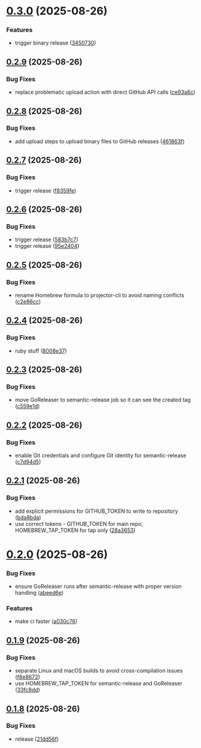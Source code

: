 # [0.3.0](https://github.com/joelgrimberg/projector/compare/v0.2.9...v0.3.0) (2025-08-26)


### Features

* trigger binary release ([3450730](https://github.com/joelgrimberg/projector/commit/34507301f77f022bed37cff87e979350f5965f84))

## [0.2.9](https://github.com/joelgrimberg/projector/compare/v0.2.8...v0.2.9) (2025-08-26)


### Bug Fixes

* replace problematic upload action with direct GitHub API calls ([ce93a6c](https://github.com/joelgrimberg/projector/commit/ce93a6c784a6a65a9eaa0cb5c8cec3ed3fad0faa))

## [0.2.8](https://github.com/joelgrimberg/projector/compare/v0.2.7...v0.2.8) (2025-08-26)


### Bug Fixes

* add upload steps to upload binary files to GitHub releases ([461863f](https://github.com/joelgrimberg/projector/commit/461863f942f0e8407096fd181afa6a31e9ccaed8))

## [0.2.7](https://github.com/joelgrimberg/projector/compare/v0.2.6...v0.2.7) (2025-08-26)


### Bug Fixes

* trigger release ([f8359fe](https://github.com/joelgrimberg/projector/commit/f8359fe4bcafc87d0050370d0e84026a67014d4f))

## [0.2.6](https://github.com/joelgrimberg/projector/compare/v0.2.5...v0.2.6) (2025-08-26)


### Bug Fixes

* trigger release ([583b7c7](https://github.com/joelgrimberg/projector/commit/583b7c757bfa594384fca92c64db12d0cf4a6a8a))
* trigger release ([95e2404](https://github.com/joelgrimberg/projector/commit/95e240490acec8ea0494c7a4415bab35996caad0))

## [0.2.5](https://github.com/joelgrimberg/projector/compare/v0.2.4...v0.2.5) (2025-08-26)


### Bug Fixes

* rename Homebrew formula to projector-cli to avoid naming conflicts ([c2e86cc](https://github.com/joelgrimberg/projector/commit/c2e86cca76ec5be17d56b5ef4fb360117aa80dad))

## [0.2.4](https://github.com/joelgrimberg/projector/compare/v0.2.3...v0.2.4) (2025-08-26)


### Bug Fixes

* ruby stuff ([8008e37](https://github.com/joelgrimberg/projector/commit/8008e3776ddf9a34444e47d802222bd86b6d7646))

## [0.2.3](https://github.com/joelgrimberg/projector/compare/v0.2.2...v0.2.3) (2025-08-26)


### Bug Fixes

* move GoReleaser to semantic-release job so it can see the created tag ([c559e1d](https://github.com/joelgrimberg/projector/commit/c559e1d0cfe16afa7126155f64e9117c4cfbe84b))

## [0.2.2](https://github.com/joelgrimberg/projector/compare/v0.2.1...v0.2.2) (2025-08-26)


### Bug Fixes

* enable Git credentials and configure Git identity for semantic-release ([c7d94d5](https://github.com/joelgrimberg/projector/commit/c7d94d5b5ce3d622b2e56750fc20eb65e15d58df))

## [0.2.1](https://github.com/joelgrimberg/projector/compare/v0.2.0...v0.2.1) (2025-08-26)


### Bug Fixes

* add explicit permissions for GITHUB_TOKEN to write to repository ([bda8bda](https://github.com/joelgrimberg/projector/commit/bda8bda29e06cd04d0b6f805c733ce53ea0042a8))
* use correct tokens - GITHUB_TOKEN for main repo, HOMEBREW_TAP_TOKEN for tap only ([28a3653](https://github.com/joelgrimberg/projector/commit/28a3653c5caff0ba39332ce17ebc7f81754e000d))

# [0.2.0](https://github.com/joelgrimberg/projector/compare/v0.1.9...v0.2.0) (2025-08-26)


### Bug Fixes

* ensure GoReleaser runs after semantic-release with proper version handling ([abeed6e](https://github.com/joelgrimberg/projector/commit/abeed6e668bd04037186667b63ca219cd9299df2))


### Features

* make ci faster ([a030c76](https://github.com/joelgrimberg/projector/commit/a030c76797f965c58d8521a8e38b925f192c6972))

## [0.1.9](https://github.com/joelgrimberg/projector/compare/v0.1.8...v0.1.9) (2025-08-26)


### Bug Fixes

* separate Linux and macOS builds to avoid cross-compilation issues ([f8e8672](https://github.com/joelgrimberg/projector/commit/f8e8672bd754144faaf954e4cb3dc20e29362d20))
* use HOMEBREW_TAP_TOKEN for semantic-release and GoReleaser ([33fc8dd](https://github.com/joelgrimberg/projector/commit/33fc8dd6714609fd26e8c0aaa694d47e026b7175))

## [0.1.8](https://github.com/joelgrimberg/projector/compare/v0.1.7...v0.1.8) (2025-08-26)


### Bug Fixes

* release ([21dd56f](https://github.com/joelgrimberg/projector/commit/21dd56ff76d44d0141510a6f29d1aa8c35ee595f))
